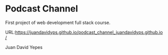 # Podcast Channel 

First project of web development full stack course.

URL:https://juandavidyps.github.io/podcast_channel_juandavidyps.github.io/

Juan David Yepes
